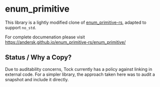 enum_primitive
==============

This library is a lightly modified clone of
[enum_primitive-rs](https://github.com/andersk/enum_primitive-rs), adapted to
support `no_std`.

For complete documenation please visit
https://andersk.github.io/enum_primitive-rs/enum_primitive/


Status / Why a Copy?
--------------------

Due to auditability concerns, Tock currently has a policy against linking in
external code. For a simpler library, the approach taken here was to audit a
snapshot and include it directly.
